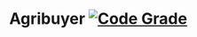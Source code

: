 # Agribuyer [![Code Grade](https://www.code-inspector.com/project/16590/status/svg)](https://frontend.code-inspector.com/public/project/16590/Agribuyer/dashboard)
